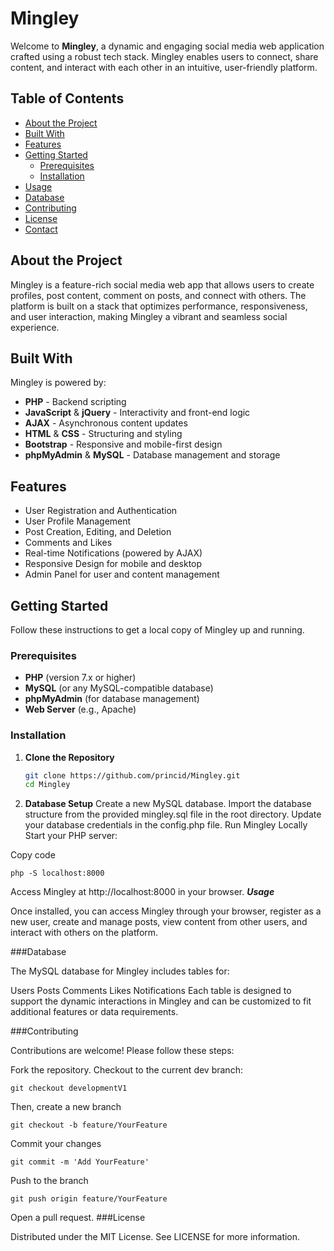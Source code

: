 # Mingley

Welcome to **Mingley**, a dynamic and engaging social media web application crafted using a robust tech stack. Mingley enables users to connect, share content, and interact with each other in an intuitive, user-friendly platform.

## Table of Contents

- [About the Project](#about-the-project)
- [Built With](#built-with)
- [Features](#features)
- [Getting Started](#getting-started)
  - [Prerequisites](#prerequisites)
  - [Installation](#installation)
- [Usage](#usage)
- [Database](#database)
- [Contributing](#contributing)
- [License](#license)
- [Contact](#contact)

## About the Project

Mingley is a feature-rich social media web app that allows users to create profiles, post content, comment on posts, and connect with others. The platform is built on a stack that optimizes performance, responsiveness, and user interaction, making Mingley a vibrant and seamless social experience.

## Built With

Mingley is powered by:

- **PHP** - Backend scripting
- **JavaScript** & **jQuery** - Interactivity and front-end logic
- **AJAX** - Asynchronous content updates
- **HTML** & **CSS** - Structuring and styling
- **Bootstrap** - Responsive and mobile-first design
- **phpMyAdmin** & **MySQL** - Database management and storage

## Features

- User Registration and Authentication
- User Profile Management
- Post Creation, Editing, and Deletion
- Comments and Likes
- Real-time Notifications (powered by AJAX)
- Responsive Design for mobile and desktop
- Admin Panel for user and content management

## Getting Started

Follow these instructions to get a local copy of Mingley up and running.

### Prerequisites

- **PHP** (version 7.x or higher)
- **MySQL** (or any MySQL-compatible database)
- **phpMyAdmin** (for database management)
- **Web Server** (e.g., Apache)

### Installation

1. **Clone the Repository**
   ```bash
   git clone https://github.com/princid/Mingley.git
   cd Mingley
2. **Database Setup**
Create a new MySQL database.
Import the database structure from the provided mingley.sql file in the root directory.
Update your database credentials in the config.php file.
Run Mingley Locally
Start your PHP server:

Copy code
```
php -S localhost:8000

```
Access Mingley at http://localhost:8000 in your browser.
***Usage***

Once installed, you can access Mingley through your browser, register as a new user, create and manage posts, view content from other users, and interact with others on the platform.

###Database

The MySQL database for Mingley includes tables for:

Users
Posts
Comments
Likes
Notifications
Each table is designed to support the dynamic interactions in Mingley and can be customized to fit additional features or data requirements.

###Contributing

Contributions are welcome! Please follow these steps:

Fork the repository.
Checkout to the current dev branch:
```
git checkout developmentV1
```
Then, create a new branch 
```
git checkout -b feature/YourFeature
```
Commit your changes
```
git commit -m 'Add YourFeature'
```
Push to the branch 
```
git push origin feature/YourFeature
```
Open a pull request.
###License

Distributed under the MIT License. See LICENSE for more information.

